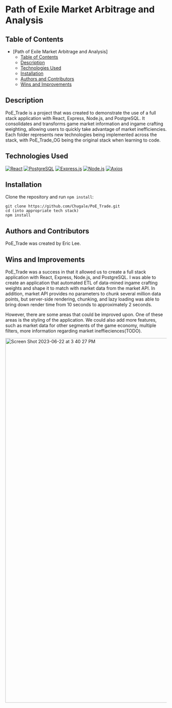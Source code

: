 # Path of Exile Market Arbitrage and Analysis

## Table of Contents

- [Path of Exile Market Arbitrage and Analysis]
  - [Table of Contents](#table-of-contents)
  - [Description](#description)
  - [Technologies Used](#technologies-used)
  - [Installation](#installation)
  - [Authors and Contributors](#authors-and-contributors)
  - [Wins and Improvements](#wins-and-improvements)

## Description

PoE_Trade is a project that was created to demonstrate the use of a full stack application with React, Express, Node.js, and PostgreSQL. It consolidates and transforms game market information and ingame crafting weighting, allowing users to quickly take advantage of market inefficiencies. Each folder represents new technologies being implemented across the stack, with PoE_Trade_OG being the original stack when learning to code.

## Technologies Used

[![React](https://img.shields.io/badge/React-20232A?style=for-the-badge&logo=react&logoColor=61DAFB)](https://reactjs.org/)
[![PostgreSQL](https://img.shields.io/badge/PostgreSQL-316192?style=for-the-badge&logo=postgresql&logoColor=white)](https://www.postgresql.org/)
[![Express.js](https://img.shields.io/badge/Express.js-000000?style=for-the-badge&logo=express&logoColor=white)](https://expressjs.com/)
[![Node.js](https://img.shields.io/badge/Node.js-339933?style=for-the-badge&logo=nodedotjs&logoColor=white)](https://nodejs.org/en/)
[![Axios](https://img.shields.io/badge/Tailwindcss-000000?style=for-the-badge&logo=tailwindcss&logoColor=blue)](https://tailwindcss.com/)

## Installation

Clone the repository and run `npm install`:

```
git clone https://github.com/Chugale/PoE_Trade.git
cd (into appropriate tech stack)
npm install
```

## Authors and Contributors

PoE_Trade was created by Eric Lee.

## Wins and Improvements

PoE_Trade was a success in that it allowed us to create a full stack application with React, Express, Node.js, and PostgreSQL. I was able to create an application that automated ETL of data-mined ingame crafting weights and shape it to match with market data from the market API. In addition, market API provides no parameters to chunk several million data points, but server-side rendering, chunking, and lazy loading was able to bring down render time from 10 seconds to approximately 2 seconds.

However, there are some areas that could be improved upon. One of these areas is the styling of the application. We could also add more features, such as market data for other segments of the game economy, multiple filters, more information regarding market ineffieciences(TODO).

<img width="1137" alt="Screen Shot 2023-06-22 at 3 40 27 PM" src="https://github.com/Chugale/MVP/assets/42364784/cbf4d92e-9cec-4357-939e-2f360317ecd4">

